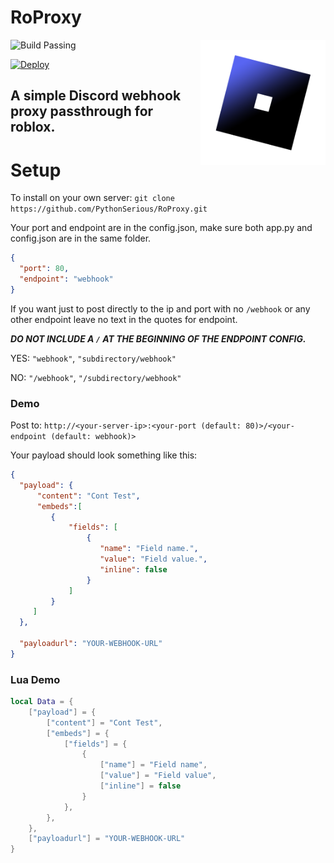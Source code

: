 # RoProxy

<img width=200px height=200px align="right" src="https://github.com/PythonSerious/RoProxy/blob/main/image.png?raw=true">

![Build Passing](https://app.travis-ci.com/PythonSerious/RoProxy.svg?branch=main&status=passed)

[![Deploy](https://www.herokucdn.com/deploy/button.svg)](https://dashboard.heroku.com/new?template=https%3A%2F%2Fgithub.com%2FPythonSerious%2FRoProxy)

## A simple Discord webhook proxy passthrough for roblox.


# Setup

To install on your own server: `git clone https://github.com/PythonSerious/RoProxy.git`


Your port and endpoint are in the config.json, make sure both app.py and config.json are in the same folder.
```json
{
  "port": 80,
  "endpoint": "webhook"
}
```
If you want just to post directly to the ip and port with no ``/webhook`` or any other endpoint leave no text in the quotes for endpoint.

***DO NOT INCLUDE A `/` AT THE BEGINNING OF THE ENDPOINT CONFIG.***

YES: `"webhook"`, `"subdirectory/webhook"`

NO: `"/webhook"`, `"/subdirectory/webhook"`

### Demo

Post to: `http://<your-server-ip>:<your-port (default: 80)>/<your-endpoint (default: webhook)>`

Your payload should look something like this:

  ```json
  {
    "payload": {
        "content": "Cont Test",
        "embeds":[
           {
               "fields": [
                   {
                      "name": "Field name.",
                      "value": "Field value.",
                      "inline": false
                   }
               ]
           }
       ]
    },

    "payloadurl": "YOUR-WEBHOOK-URL"
  }
  ```

### Lua Demo
```lua
local Data = {
    ["payload"] = {
        ["content"] = "Cont Test",
        ["embeds"] = {
            ["fields"] = {
                {
                    ["name"] = "Field name",
                    ["value"] = "Field value",
                    ["inline"] = false
                }
            },
        },
    },
    ["payloadurl"] = "YOUR-WEBHOOK-URL"
}
```



